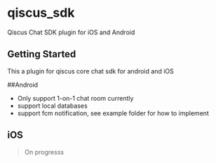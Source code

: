 # qiscus_sdk

Qiscus Chat SDK plugin for iOS and Android

## Getting Started

This a plugin for qiscus core chat sdk for android and iOS

##Android
- Only support 1-on-1 chat room currently
- support local databases
- support fcm notification, see example folder for how to implement


## iOS
> On progresss